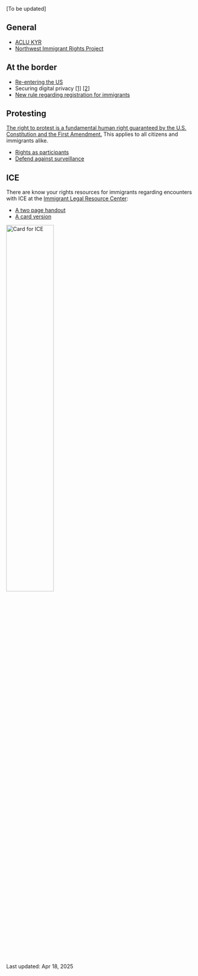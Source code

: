 [To be updated] 

## General
- [ACLU KYR](https://www.aclu.org/know-your-rights)
- [Northwest Immigrant Rights Project](https://www.nwirp.org/resources/kyr/)
  
## At the border 

- [Re-entering the US](https://www.theguardian.com/us-news/2025/mar/22/travelers-rights-entering-reentering-visa-phone-search) 
- Securing digital privacy [[1]](https://www.wired.com/2017/02/guide-getting-past-customs-digital-privacy-intact/) [[2]](https://www.theguardian.com/technology/2025/mar/26/phone-search-privacy-us-border-immigration)
- [New rule regarding registration for immigrants](https://www.nilc.org/resources/know-your-rights-trumps-registration-requirement-for-immigrants/)
  
## Protesting 

[The right to protest is a fundamental human right guaranteed by the U.S. Constitution and the First Amendment.](https://constitution.congress.gov/constitution/amendment-1/) This applies to all citizens and immigrants alike.

- [Rights as participants](https://www.nilc.org/resources/immigrant-participation-in-protests-rights/)
- [Defend against surveillance](https://www.acludc.org/en/how-defend-against-police-surveillance-protests)

## ICE

There are know your rights resources for immigrants regarding encounters with ICE at the [Immigrant Legal Resource Center](ilrc.org):
- [A two page handout](https://www.ilrc.org/sites/default/files/resources/kyr_two_pager_v2.pdf)
- [A card version](https://www.ilrc.org/sites/default/files/documents/red_card-self_srv-english.pdf)

<img src="what_to_say_to_ICE_agents_1.png" alt="Card for ICE" width="50%"/>

Last updated: Apr 18, 2025
